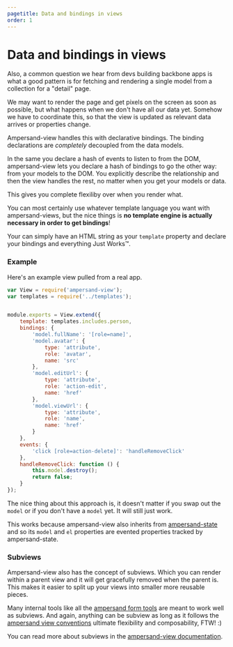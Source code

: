 ```yaml
---
pagetitle: Data and bindings in views
order: 1
---
```


# Data and bindings in views

Also, a common question we hear from devs building backbone apps is what a good pattern is for fetching and rendering a single model from a collection for a "detail" page.

We may want to render the page and get pixels on the screen as soon as possible, but what happens when we don't have all our data yet. Somehow we have to coordinate this, so that the view is updated as relevant data arrives or properties change.

Ampersand-view handles this with declarative bindings. The binding declarations are *completely* decoupled from the data models.

In the same you declare a hash of events to listen to from the DOM, ampersand-view lets you declare a hash of bindings to go the other way: from your models to the DOM. You explicitly describe the relationship and then the view handles the rest, no matter when you get your models or data. 

This gives you complete flexiliby over when you render what.

You can most certainly use whatever template language you want with ampersand-views, but the nice things is **no template engine is actually necessary in order to get bindings**! 

Your can simply have an HTML string as your `template` property and declare your bindings and everything Just Works™.

### Example


Here's an example view pulled from a real app.

```js
var View = require('ampersand-view');
var templates = require('../templates');


module.exports = View.extend({
    template: templates.includes.person,
    bindings: {
        'model.fullName': '[role=name]',
        'model.avatar': {
            type: 'attribute',
            role: 'avatar',
            name: 'src'
        },
        'model.editUrl': {
            type: 'attribute',
            role: 'action-edit',
            name: 'href'
        },
        'model.viewUrl': {
            type: 'attribute',
            role: 'name',
            name: 'href'
        }
    },
    events: {
        'click [role=action-delete]': 'handleRemoveClick'
    },
    handleRemoveClick: function () {
        this.model.destroy();
        return false;
    }
});
```

The nice thing about this approach is, it doesn't matter if you swap out the `model` or if you don't have a `model` yet. It will still just work.

This works because ampersand-view also inherits from [ampersand-state](http://ampersandjs.com/docs#ampersand-state) and so its `model` and `el` properties are evented properties tracked by ampersand-state.

### Subviews

Ampersand-view also has the concept of subviews. Which you can render within a parent view and it will get gracefully removed when the parent is. This makes it easier to split up your views into smaller more reusable pieces. 

Many internal tools like all the [ampersand form tools](http://ampersandjs.com/learn/forms) are meant to work well as subviews. And again, anything can be subview as long as it follows the [ampersand view conventions](http://ampersandjs.com/learn/view-conventions) ultimate flexibility and composability, FTW! :)

You can read more about subviews in the [ampersand-view documentation](http://ampersandjs.com/docs#ampersand-view).
